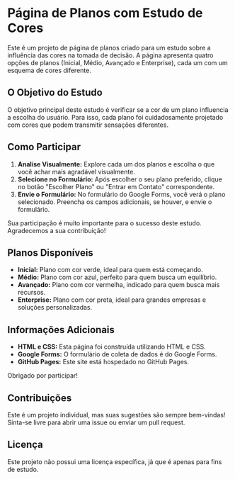 # Página de Planos com Estudo de Cores

Este é um projeto de página de planos criado para um estudo sobre a influência das cores na tomada de decisão. A página apresenta quatro opções de planos (Inicial, Médio, Avançado e Enterprise), cada um com um esquema de cores diferente.

## O Objetivo do Estudo

O objetivo principal deste estudo é verificar se a cor de um plano influencia a escolha do usuário. Para isso, cada plano foi cuidadosamente projetado com cores que podem transmitir sensações diferentes.

## Como Participar

1.  **Analise Visualmente:** Explore cada um dos planos e escolha o que você achar mais agradável visualmente.
2.  **Selecione no Formulário:** Após escolher o seu plano preferido, clique no botão "Escolher Plano" ou "Entrar em Contato" correspondente.
3.  **Envie o Formulário:** No formulário do Google Forms, você verá o plano selecionado. Preencha os campos adicionais, se houver, e envie o formulário.

Sua participação é muito importante para o sucesso deste estudo. Agradecemos a sua contribuição!

## Planos Disponíveis

*   **Inicial:** Plano com cor verde, ideal para quem está começando.
*   **Médio:** Plano com cor azul, perfeito para quem busca um equilíbrio.
*   **Avançado:** Plano com cor vermelha, indicado para quem busca mais recursos.
*   **Enterprise:** Plano com cor preta, ideal para grandes empresas e soluções personalizadas.

## Informações Adicionais

*   **HTML e CSS:** Esta página foi construída utilizando HTML e CSS.
*   **Google Forms:** O formulário de coleta de dados é do Google Forms.
*   **GitHub Pages:** Este site está hospedado no GitHub Pages.

Obrigado por participar!

## Contribuições

Este é um projeto individual, mas suas sugestões são sempre bem-vindas! Sinta-se livre para abrir uma issue ou enviar um pull request.

## Licença

Este projeto não possui uma licença específica, já que é apenas para fins de estudo.
